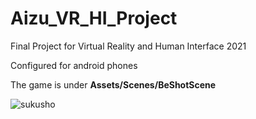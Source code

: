 # Aizu_VR_HI_Project
Final Project for Virtual Reality and Human Interface 2021

Configured for android phones

The game is under **Assets/Scenes/BeShotScene**
 
 ![sukusho](https://user-images.githubusercontent.com/57008630/120937898-761dca00-c710-11eb-8776-2ec0a4aec66e.PNG)
